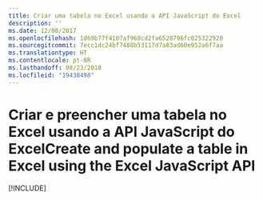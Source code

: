```yaml
---
title: Criar uma tabela no Excel usando a API JavaScript do Excel
description: ''
ms.date: 12/08/2017
ms.openlocfilehash: 1d69b77f4107af960cd2fa6520796fc025322920
ms.sourcegitcommit: 7ecc1dc24bf7488b53117d7a83ad60e952a6f7aa
ms.translationtype: HT
ms.contentlocale: pt-BR
ms.lasthandoff: 08/23/2018
ms.locfileid: "19438498"
---
```

# <a name="create-and-populate-a-table-in-excel-using-the-excel-javascript-api"></a><span data-ttu-id="7ad6c-102">Criar e preencher uma tabela no Excel usando a API JavaScript do Excel</span><span class="sxs-lookup"><span data-stu-id="7ad6c-102">Create and populate a table in Excel using the Excel JavaScript API</span></span>

[!INCLUDE[](../includes/excel-tutorial-create-table.md)]